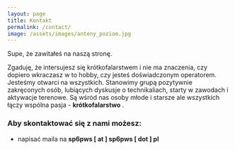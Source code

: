 ```yaml
---
layout: page
title: Kontakt
permalink: /contact/
image: /assets/images/anteny_poziom.jpg
---
```


Supe, że zawitałeś na naszą stronę.


Zgaduję, że intersujesz się krótkofalarstwem i nie ma znaczenia, czy dopiero wkraczasz w to hobby, czy jesteś doświadczonym operatorem. Jesteśmy otwarci na wszystkich. Stanowimy grupą pozytywnie zakręconych osób, lubiących dyskusje o technikaliach, starty w zawodach i aktywacje terenowe. Są wśród nas osoby młode i starsze ale wszystkich łączy wspólna pasja - **krótkofalarstwo** .


### Aby skontaktować się z nami możesz:

- napisać maila na **sp6pws [ at ] sp6pws [ dot ] pl**

